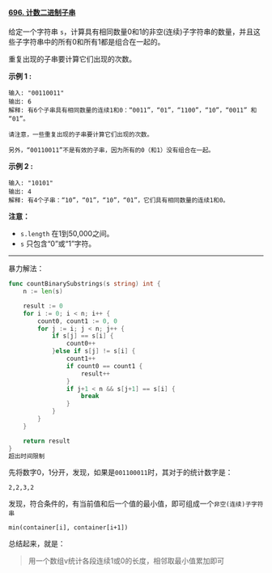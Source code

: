 #### [696. 计数二进制子串](https://leetcode-cn.com/problems/count-binary-substrings/)

给定一个字符串 `s`，计算具有相同数量0和1的非空(连续)子字符串的数量，并且这些子字符串中的所有0和所有1都是组合在一起的。

重复出现的子串要计算它们出现的次数。

**示例 1 :**

```
输入: "00110011"
输出: 6
解释: 有6个子串具有相同数量的连续1和0：“0011”，“01”，“1100”，“10”，“0011” 和 “01”。

请注意，一些重复出现的子串要计算它们出现的次数。

另外，“00110011”不是有效的子串，因为所有的0（和1）没有组合在一起。
```

**示例 2 :**

```
输入: "10101"
输出: 4
解释: 有4个子串：“10”，“01”，“10”，“01”，它们具有相同数量的连续1和0。
```

**注意：**

- `s.length` 在1到50,000之间。
- `s` 只包含“0”或“1”字符。

---

暴力解法：

```go
func countBinarySubstrings(s string) int {
	n := len(s)

	result := 0
	for i := 0; i < n; i++ {
		count0, count1 := 0, 0
		for j := i; j < n; j++ {
			if s[j] == s[i] {
				count0++
			}else if s[j] != s[i] {
				count1++
				if count0 == count1 {
					result++
				}
				if j+1 < n && s[j+1] == s[i] {
					break
				}
			}
		}
	}

	return result
}
超出时间限制
```

先将数字0，1分开，发现，如果是`001100011`时，其对于的统计数字是：

```
2,2,3,2
```

发现，符合条件的，有当前值和后一个值的最小值，即可组成一个`非空(连续)子字符串`

```
min(container[i], container[i+1])
```

总结起来，就是：

>  用一个数组v统计各段连续1或0的长度，相邻取最小值累加即可